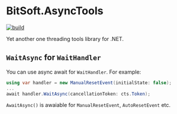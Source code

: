 # BitSoft.AsyncTools
[![build](https://github.com/bitc0der/BitSoft.AsyncTools/actions/workflows/build.yml/badge.svg)](https://github.com/bitc0der/BitSoft.AsyncTools/actions/workflows/build.yml)

Yet another one threading tools library for .NET.

## `WaitAsync` for `WaitHandler`
You can use async await for `WaitHandler`. For example:
```csharp
using var handler = new ManualResetEvent(initialState: false);
...
await handler.WaitAsync(cancellationToken: cts.Token);
```
`AwaitAsync()` is awaiable for `ManualResetEvent`, `AutoResetEvent` etc.